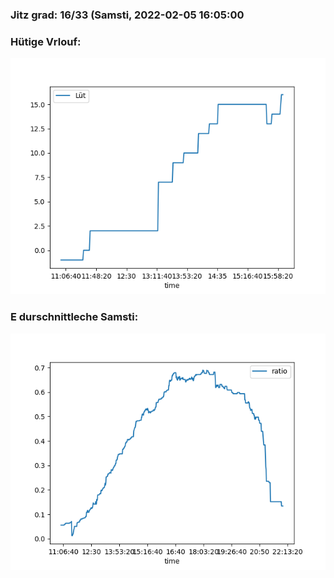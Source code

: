 ### Jitz grad: 16/33 (Samsti, 2022-02-05 16:05:00

### Hütige Vrlouf:
![Graph](Today.png)

### E durschnittleche Samsti:
![Graph](Samsti.png)